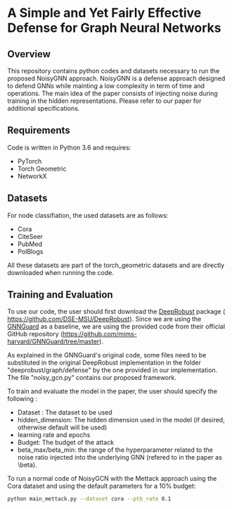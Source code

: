 # A Simple and Yet Fairly Effective Defense for Graph Neural Networks

## Overview

This repository contains python codes and datasets necessary to run the proposed NoisyGNN approach. NoisyGNN is a defense approach designed to defend GNNs while mainting a low complexity in term of time and operations. The main idea of the paper consists of injecting noise during training in the hidden representations. Please refer to our paper for additional specifications.


## Requirements

Code is written in Python 3.6 and requires:
- PyTorch
- Torch Geometric
- NetworkX

## Datasets
For node classifiation, the used datasets are as follows:
- Cora
- CiteSeer
- PubMed
- PolBlogs

All these datasets are part of the torch_geometric datasets and are directly downloaded when running the code.


## Training and Evaluation
To use our code, the user should first download the [DeepRobust](https://github.com/DSE-MSU/DeepRobust) package ( https://github.com/DSE-MSU/DeepRobust). Since we are using the [GNNGuard](https://github.com/mims-harvard/GNNGuard/tree/master) as a baseline, we are using the provided code from their official GitHub repository (https://github.com/mims-harvard/GNNGuard/tree/master).

As explained in the GNNGuard's original code, some files need to be substituted in the original DeepRobust implementation in the folder "deeprobust/graph/defense" by the one provided in our implementation. The file "noisy_gcn.py" contains our proposed framework.


To train and evaluate the model in the paper, the user should specify the following :

- Dataset : The dataset to be used
- hidden_dimension: The hidden dimension used in the model (if desired, otherwise default will be used)
- learning rate and epochs
- Budget: The budget of the attack
- beta_max/beta_min: the range of the hyperparameter related to the noise ratio injected into the underlying GNN (refered to in the paper as \beta).

To run a normal code of NoisyGCN with the Mettack approach using the Cora dataset and using the default parameters for a 10% budget:

```bash
python main_mettack.py --dataset cora --ptb_rate 0.1
```
